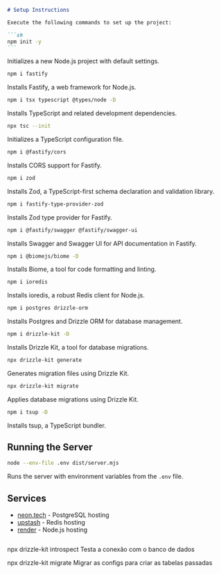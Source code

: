 ````markdown
# Setup Instructions

Execute the following commands to set up the project:

```sh
npm init -y
```
````

Initializes a new Node.js project with default settings.

```sh
npm i fastify
```

Installs Fastify, a web framework for Node.js.

```sh
npm i tsx typescript @types/node -D
```

Installs TypeScript and related development dependencies.

```sh
npx tsc --init
```

Initializes a TypeScript configuration file.

```sh
npm i @fastify/cors
```

Installs CORS support for Fastify.

```sh
npm i zod
```

Installs Zod, a TypeScript-first schema declaration and validation library.

```sh
npm i fastify-type-provider-zod
```

Installs Zod type provider for Fastify.

```sh
npm i @fastify/swagger @fastify/swagger-ui
```

Installs Swagger and Swagger UI for API documentation in Fastify.

```sh
npm i @biomejs/biome -D
```

Installs Biome, a tool for code formatting and linting.

```sh
npm i ioredis
```

Installs ioredis, a robust Redis client for Node.js.

```sh
npm i postgres drizzle-orm
```

Installs Postgres and Drizzle ORM for database management.

```sh
npm i drizzle-kit -D
```

Installs Drizzle Kit, a tool for database migrations.

```sh
npx drizzle-kit generate
```

Generates migration files using Drizzle Kit.

```sh
npx drizzle-kit migrate
```

Applies database migrations using Drizzle Kit.

```sh
npm i tsup -D
```

Installs tsup, a TypeScript bundler.

## Running the Server

```sh
node --env-file .env dist/server.mjs
```

Runs the server with environment variables from the `.env` file.

## Services

- [neon.tech](https://neon.tech) - PostgreSQL hosting
- [upstash](https://upstash.com) - Redis hosting
- [render](https://render.com) - Node.js hosting

```

```

npx drizzle-kit introspect
Testa a conexão com o banco de dados

npx drizzle-kit migrate
Migrar as configs para criar as tabelas passadas
